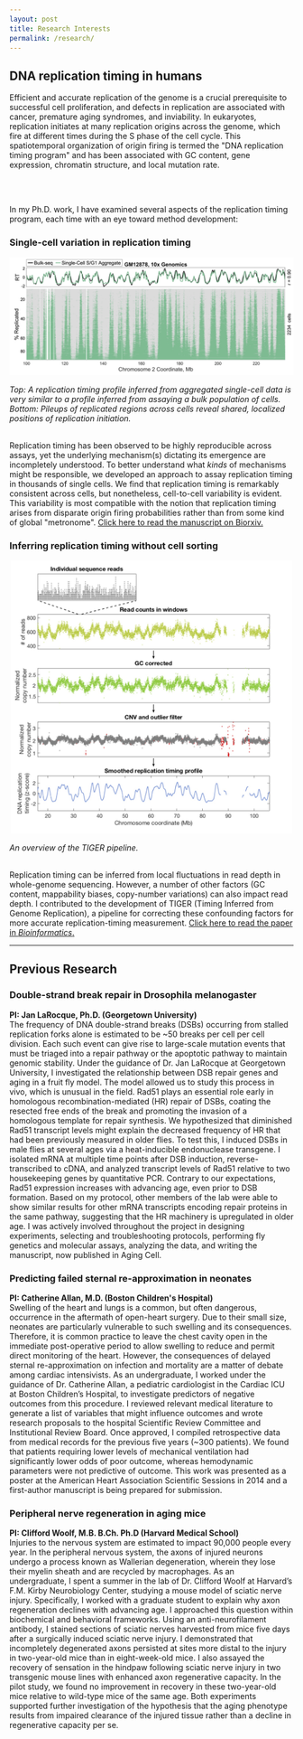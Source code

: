 ```yaml
---
layout: post
title: Research Interests
permalink: /research/
---
```


<h2> DNA replication timing in humans </h2>

Efficient and accurate replication of the genome is a crucial prerequisite to successful cell proliferation, and defects in replication are associated with cancer, premature aging syndromes, and inviability. In eukaryotes, replication initiates at many replication origins across the genome, which fire at different times during the S phase of the cell cycle. This spatiotemporal organization of origin firing is termed the "DNA replication timing program" and has been associated with GC content, gene expression, chromatin structure, and local mutation rate.

<br>
<br>

In my Ph.D. work, I have examined several aspects of the replication timing program, each time with an eye toward method development:
<br>

<h3> Single-cell variation in replication timing </h3>

<p style="text-align:center;"><img src="/images/Single-cell-Figure2a.jpg" width="700"></p>
<i>Top: A replication timing profile inferred from aggregated single-cell data is very similar to a profile inferred from assaying a bulk population of cells. Bottom: Pileups of replicated regions across cells reveal shared, localized positions of replication initiation.</i>

<br>
<br>

Replication timing has been observed to be highly reproducible across assays, yet the underlying mechanism(s) dictating its emergence are incompletely understood. To better understand what <i>kinds</i> of mechanisms might be responsible, we developed an approach to assay replication timing in thousands of single cells. We find that replication timing is remarkably consistent across cells, but nonetheless, cell-to-cell variability is evident. This variability is most compatible with the notion that replication timing arises from disparate origin firing probabilities rather than from some kind of global "metronome". <a href="https://doi.org/10.1101/2021.05.14.443897" target="_blank" rel="noopener noreferrer">Click here to read the manuscript on Biorxiv.<i class='ai ai-biorxiv ai-lg'></i></a>

<h3> Inferring replication timing without cell sorting  </h3>

<p style="text-align:center;"><img src="/images/TIGER-Figure2.jpg" width="500"></p>
<i>An overview of the TIGER pipeline.</i>

<br>
<br>

Replication timing can be inferred from local fluctuations in read depth in whole-genome sequencing. However, a number of other factors (GC content, mappability biases, copy-number variations) can also impact read depth. I contributed to the development of TIGER (Timing Inferred from Genome Replication), a pipeline for correcting these confounding factors for more accurate replication-timing measurement. <a href="https://doi.org/10.1093/bioinformatics/btab166" target="_blank" rel="noopener noreferrer">Click here to read the paper in <i>Bioinformatics</i>.<i class='fa fa-link-square fa-lg'></i></a>

<hr>
<h2> Previous Research </h2>

<h3> Double-strand break repair in Drosophila melanogaster </h3>
<b> PI: Jan LaRocque, Ph.D. (Georgetown University) </b><br>
The frequency of DNA double-strand breaks (DSBs) occurring from stalled replication forks alone is estimated to be ~50 breaks per cell per cell division. Each such event can give rise to large-scale mutation events that must be triaged into a repair pathway or the apoptotic pathway to maintain genomic stability. Under the guidance of Dr. Jan LaRocque at Georgetown University, I investigated the relationship between DSB repair genes and aging in a fruit fly model. The model allowed us to study this process in vivo, which is unusual in the field. Rad51 plays an essential role early in homologous recombination-mediated (HR) repair of DSBs, coating the resected free ends of the break and promoting the invasion of a homologous template for repair synthesis. We hypothesized that diminished Rad51 transcript levels might explain the decreased frequency of HR that had been previously measured in older flies. To test this, I induced DSBs in male flies at several ages via a heat-inducible endonuclease transgene. I isolated mRNA at multiple time points after DSB induction, reverse-transcribed to cDNA, and analyzed transcript levels of Rad51 relative to two housekeeping genes by quantitative PCR. Contrary to our expectations, Rad51 expression increases with advancing age, even prior to DSB formation. Based on my protocol, other members of the lab were able to show similar results for other mRNA transcripts encoding repair proteins in the same pathway, suggesting that the HR machinery is upregulated in older age. I was actively involved throughout the project in designing experiments, selecting and troubleshooting protocols, performing fly genetics and molecular assays, analyzing the data, and writing the manuscript, now published in Aging Cell.

<h3> Predicting failed sternal re-approximation in neonates </h3>
<b> PI: Catherine Allan, M.D. (Boston Children's Hospital) </b><br>
Swelling of the heart and lungs is a common, but often dangerous, occurrence in the aftermath of open-heart surgery. Due to their small size, neonates are particularly vulnerable to such swelling and its consequences. Therefore, it is common practice to leave the chest cavity open in the immediate post-operative period to allow swelling to reduce and permit direct monitoring of the heart. However, the consequences of delayed sternal re-approximation on infection and mortality are a matter of debate among cardiac intensivists. As an undergraduate, I worked under the guidance of Dr. Catherine Allan, a pediatric cardiologist in the Cardiac ICU at Boston Children’s Hospital, to investigate predictors of negative outcomes from this procedure. I reviewed relevant medical literature to generate a list of variables that might influence outcomes and wrote research proposals to the hospital Scientific Review Committee and Institutional Review Board. Once approved, I compiled retrospective data from medical records for the previous five years (~300 patients). We found that patients requiring lower levels of mechanical ventilation had significantly lower odds of poor outcome, whereas hemodynamic parameters were not predictive of outcome. This work was presented as a poster at the American Heart Association Scientific Sessions in 2014 and a first-author manuscript is being prepared for submission.

<h3> Peripheral nerve regeneration in aging mice </h3>
<b> PI: Clifford Woolf, M.B. B.Ch. Ph.D (Harvard Medical School) </b><br>
Injuries to the nervous system are estimated to impact 90,000 people every year. In the peripheral nervous system, the axons of injured neurons undergo a process known as Wallerian degeneration, wherein they lose their myelin sheath and are recycled by macrophages. As an undergraduate, I spent a summer in the lab of Dr. Clifford Woolf at Harvard’s F.M. Kirby Neurobiology Center, studying a mouse model of sciatic nerve injury. Specifically, I worked with a graduate student to explain why axon regeneration declines with advancing age. I approached this question within biochemical and behavioral frameworks. Using an anti-neurofilament antibody, I stained sections of sciatic nerves harvested from mice five days after a surgically induced sciatic nerve injury. I demonstrated that incompletely degenerated axons persisted at sites more distal to the injury in two-year-old mice than in eight-week-old mice. I also assayed the recovery of sensation in the hindpaw following sciatic nerve injury in two transgenic mouse lines with enhanced axon regenerative capacity. In the pilot study, we found no improvement in recovery in these two-year-old mice relative to wild-type mice of the same age. Both experiments supported further investigation of the hypothesis that the aging phenotype results from impaired clearance of the injured tissue rather than a decline in regenerative capacity per se.
